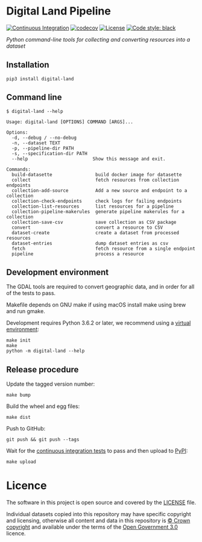 # Digital Land Pipeline

[![Continuous Integration](https://github.com/digital-land/digital-land-python/actions/workflows/continuous-integration.yml/badge.svg)](https://github.com/digital-land/digital-land-python/actions/workflows/continuous-integration.yml)
[![codecov](https://codecov.io/gh/digital-land/digital-land-python/branch/main/graph/badge.svg?token=IH2ETPF2C1)](https://codecov.io/gh/digital-land/digital-land-python)
[![License](https://img.shields.io/github/license/mashape/apistatus.svg)](https://github.com/digital-land/digital-land-python/blob/main/LICENSE)
[![Code style: black](https://img.shields.io/badge/code%20style-black-000000.svg)](https://black.readthedocs.io/en/stable/)


*Python command-line tools for collecting and converting resources into a dataset*

## Installation

    pip3 install digital-land

## Command line

    $ digital-land --help

    Usage: digital-land [OPTIONS] COMMAND [ARGS]...

    Options:
      -d, --debug / --no-debug
      -n, --dataset TEXT
      -p, --pipeline-dir PATH
      -s, --specification-dir PATH
      --help                        Show this message and exit.

    Commands:
      build-datasette                build docker image for datasette
      collect                        fetch resources from collection endpoints
      collection-add-source          Add a new source and endpoint to a collection
      collection-check-endpoints     check logs for failing endpoints
      collection-list-resources      list resources for a pipeline
      collection-pipeline-makerules  generate pipeline makerules for a collection
      collection-save-csv            save collection as CSV package
      convert                        convert a resource to CSV
      dataset-create                 create a dataset from processed resources
      dataset-entries                dump dataset entries as csv
      fetch                          fetch resource from a single endpoint
      pipeline                       process a resource

## Development environment

The GDAL tools are required to convert geographic data, and in order for all of the tests to pass.

Makefile depends on GNU make if using macOS install make using brew and run gmake.  

Development requires Python 3.6.2 or later, we recommend using a [virtual environment](https://docs.python.org/3/library/venv.html):

    make init
    make
    python -m digital-land --help

## Release procedure

Update the tagged version number:

    make bump

Build the wheel and egg files:

    make dist

Push to GitHub:

    git push && git push --tags

Wait for the [continuous integration tests](https://pypi.python.org/pypi/digital-land/) to pass and then upload to [PyPI](https://pypi.python.org/pypi/digital-land/):

    make upload

# Licence

The software in this project is open source and covered by the [LICENSE](LICENSE) file.

Individual datasets copied into this repository may have specific copyright and licensing, otherwise all content and data in this repository is [© Crown copyright](http://www.nationalarchives.gov.uk/information-management/re-using-public-sector-information/copyright-and-re-use/crown-copyright/) and available under the terms of the [Open Government 3.0](https://www.nationalarchives.gov.uk/doc/open-government-licence/version/3/) licence.
